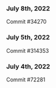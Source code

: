 ### July 8th, 2022

Commit #34270

### July 5th, 2022

Commit #314353


### July 4th, 2022

Commit #72281

